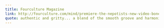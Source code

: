 ```yaml
---
title: Fourculture Magazine
link: http://fourculture.com/mind/premiere-the-nepotists-new-video-bones/
quote: authentic and gritty... a blend of the smooth groove and harmonies of soul and R&B, the tenacity and pluck of old-school rock & roll, and the sumptuous bass-lines and rhythmic beat of funk and hip-hop
---
```

